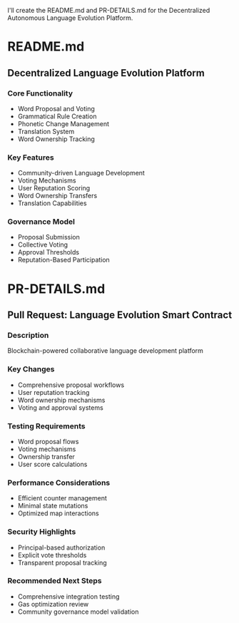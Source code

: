 I'll create the README.md and PR-DETAILS.md for the Decentralized Autonomous Language Evolution Platform.

# README.md
## Decentralized Language Evolution Platform

### Core Functionality
- Word Proposal and Voting
- Grammatical Rule Creation
- Phonetic Change Management
- Translation System
- Word Ownership Tracking

### Key Features
- Community-driven Language Development
- Voting Mechanisms
- User Reputation Scoring
- Word Ownership Transfers
- Translation Capabilities

### Governance Model
- Proposal Submission
- Collective Voting
- Approval Thresholds
- Reputation-Based Participation

# PR-DETAILS.md
## Pull Request: Language Evolution Smart Contract

### Description
Blockchain-powered collaborative language development platform

### Key Changes
- Comprehensive proposal workflows
- User reputation tracking
- Word ownership mechanisms
- Voting and approval systems

### Testing Requirements
- Word proposal flows
- Voting mechanisms
- Ownership transfer
- User score calculations

### Performance Considerations
- Efficient counter management
- Minimal state mutations
- Optimized map interactions

### Security Highlights
- Principal-based authorization
- Explicit vote thresholds
- Transparent proposal tracking

### Recommended Next Steps
- Comprehensive integration testing
- Gas optimization review
- Community governance model validation
